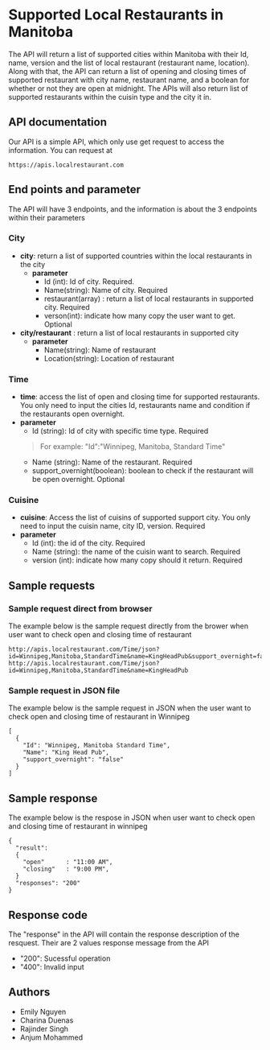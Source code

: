 # Supported Local Restaurants in Manitoba
The API will return a list of supported cities within Manitoba with their Id, name, version and the list of local restaurant (restaurant name, location). Along with that, the API can return a list of opening and closing times of supported restaurant with city name, restaurant name, and a boolean for whether or not they are open at midnight. The APIs will also return list of supported restaurants within the cuisin type and the city it in.
## API documentation
Our API is a simple API, which only use get request to access the information. You can request at
```
https://apis.localrestaurant.com
```

## End points and parameter
The API will have 3 endpoints, and the information is about the 3 endpoints within their parameters
### City
- **city**: return a list of supported countries within the local restaurants in the city
  - **parameter**
    - Id (int): Id of city. Required.
    - Name(string): Name of city. Required
    - restaurant(array) : return a list of local restaurants in supported city. Required
    - verson(int): indicate how many copy the user want to get. Optional
- **city/restaurant** : return a list of local restaurants in supported city
  - **parameter**
    - Name(string): Name of restaurant
    - Location(string): Location of restaurant

### Time
  - **time**: access the list of open and closing time for supported restaurants. You only need to input the cities Id, restaurants name and condition if the restaurants open overnight.
  - **parameter**
    - Id (string): Id of city with specific time type. Required
    > For example: "Id":"Winnipeg, Manitoba, Standard Time"
    - Name (string): Name of the restaurant. Required
    - support_overnight(boolean): boolean to check if the restaurant will be open overnight. Optional

### Cuisine
  - **cuisine**: Access the list of cuisins of supported support city. You only need to input the cuisin name, city ID, version. Required
  - **parameter**
    - Id (int): the id of the city. Required
    - Name (string): the name of the cuisin want to search. Required
    - version (int): indicate how many copy should it return. Required

## Sample requests
### Sample request direct from browser
The example below is the sample request directly from the brower when user want to check open and closing time of restaurant
```
http://apis.localrestaurant.com/Time/json?id=Winnipeg,Manitoba,StandardTime&name=KingHeadPub&support_overnight=false
http://apis.localrestaurant.com/Time/json?id=Winnipeg,Manitoba,StandardTime&name=KingHeadPub
```


### Sample request in JSON file
The example below is the sample request in JSON when the user want to check open and closing time of restaurant in Winnipeg
```
[
  {
    "Id": "Winnipeg, Manitoba Standard Time",
    "Name": "King Head Pub",
    "support_overnight": "false"
  }
]
```

## Sample response
The example below is the respose in JSON when user want to check open and closing time of restaurant in winnipeg
```
{
  "result":
  {
    "open"      : "11:00 AM",
    "closing"   : "9:00 PM",
  }
  "responses": "200"
}
```
## Response code
The "response" in the API will contain the response description of the resquest. Their are 2 values response message from the API
- "200": Sucessful operation
- "400": Invalid input

## Authors
* Emily Nguyen
* Charina Duenas
* Rajinder Singh
* Anjum Mohammed
